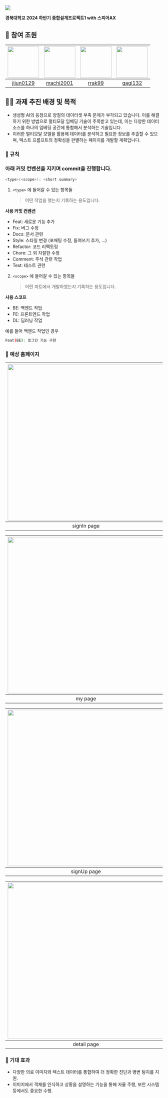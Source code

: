 <img src="https://capsule-render.vercel.app/api?type=cylinder&color=E3A6AE&height=140&section=header&text=멀티모달%20임베딩을%20활용한-nl-이미지%20속%20객체%20특성%20식별%20및%20텍스트%20프롬프트%20생성&fontcolor=363636&fontSize=30" />

**경북대학교 2024 하반기 종합설계프로젝트1 with 스피어AX**

## 🚩 참여 조원

| [<img src="https://github.com/jijun0129.png" width="100px">](https://github.com/jijun0129) | [<img src="https://github.com/machi2001.png" width="100px">](https://github.com/machi2001) | [<img src="https://github.com/rrak99.png" width="100px">](https://github.com/rrak99) | [<img src="https://github.com/gagi132.png" width="100px">](https://github.com/gagi132) |
| :----------------------------------------------------------------------------------------: | :----------------------------------------------------------------------------------------: | :----------------------------------------------------------------------------------: | :------------------------------------------------------------------------------------: |
|                         [jijun0129](https://github.com/jijun0129)                          |                         [machi2001](https://github.com/machi2001)                          |                         [rrak99](https://github.com/rrak99)                          |                         [gagi132](https://github.com/gagi132)                          |

## 👩‍🔧 과제 추진 배경 및 목적

- 생성형 AI의 등장으로 양질의 데이터셋 부족 문제가 부각되고 있습니다. 이를 해결하기 위한 방법으로 멀티모달 임베딩 기술이 주목받고 있는데, 이는 다양한 데이터 소스를 하나의 임베딩 공간에 통합해서 분석하는 기술입니다.
- 이러한 멀티모달 모델을 활용해 데이터를 분석하고 필요한 정보를 추출할 수 있으며, 텍스트 프롬프트의 정확성을 판별하는 페이지를 개발할 계획입니다.

### 📌 규칙

### 아래 커밋 컨벤션을 지키며 commit을 진행합니다.

```bash
<type>(<scope>): <short summary>
```

1. `<type>` 에 들어갈 수 있는 항목들
   > 어떤 작업을 했는지 기록하는 용도입니다.

**사용 커밋 컨벤션**

- Feat: 새로운 기능 추가
- Fix: 버그 수정
- Docs: 문서 관련
- Style: 스타일 변경 (포매팅 수정, 들여쓰기 추가, …)
- Refactor: 코드 리팩토링
- Chore: 그 외 자잘한 수정
- Comment: 주석 관련 작업
- Test: 테스트 관련

2. `<scope>` 에 들어갈 수 있는 항목들
   > 어떤 파트에서 개발하였는지 기록하는 용도입니다.

**사용 스코프**

- BE: 백엔드 작업
- FE: 프론트엔드 작업
- DL: 딥러닝 작업

예를 들어 백엔드 작업인 경우

```bash
Feat(BE): 로그인 기능 구현
```

### 📄 예상 홈페이지

| [<img src="https://i.ibb.co/DK5cRB4/sign-In-page.png" width="500px">](#) | [<img src="https://i.ibb.co/SdpVs8T/main-page-2.png" width="500px">](#) |
| :---------------------------------------------------------------------: | :---------------------------------------------------------------------: |
|                                signIn page                                |                                main page                                |

| [<img src="https://i.ibb.co/qdGkvW8/my-page-1.png" width="500px">](#) | [<img src="https://i.ibb.co/LJB1Fkv/bookmark-page-1.png" width="500px">](#) |
| :-----------------------------------------------------------------: | :-----------------------------------------------------------------------: |
|                               my page                               |                               bookmark page                               |

| [<img src="https://i.ibb.co/stxHtnM/sign-Up-page-1.png" width="500px">](#) | [<img src="https://i.ibb.co/Tm5CzDr/result-page-1.png" width="500px">](#) |
| :---------------------------------------------------------------------: | :---------------------------------------------------------------------: |
|                               signUp page                               |                               result page                               |

| [<img src="https://i.ibb.co/TLpgsR7/detail-page-1.png" width="500px">](#) | [<img src="https://i.ibb.co/74n6TsJ/bookmark-detail-page.png" width="500px">](#) |
| :---------------------------------------------------------------------: | :---------------------------------------------------------------------: |
|                               detail page                               |                               bookmark detail page                       |

### 🚀 기대 효과

- 다양한 의료 이미지와 텍스트 데이터를 통합하여 더 정확한 진단과 병변 탐지를 지원.
- 이미지에서 객체를 인식하고 상황을 설명하는 기능을 통해 자율 주행, 보안 시스템 등에서도 중요한 수행.
